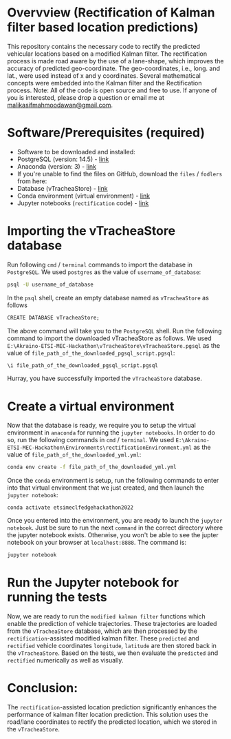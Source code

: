 # Overvview (Rectification of Kalman filter based location predictions)
This repository contains the necessary code to rectify the predicted vehicular locations based on a modified Kalman filter. The rectification process is made road aware by the use of a lane-shape, which improves the accuracy of predicted geo-coordinate. The geo-coordinates, i.e., long. and lat., were used instead of x and y coordinates. Several mathematical concepts were embedded into the Kalman filter and the Rectification process. Note: All of the code is open source and free to use.  <!-- The code for this work will be uploaded to GitHub (asifgit) after the research-article submission is accepted. -->
If anyone of you is interested, please drop a question or email me at malikasifmahmoodawan@gmail.com.

# Software/Prerequisites (required)
- Software to be downloaded and installed:
 - PostgreSQL (version: 14.5) - [link](https://www.enterprisedb.com/downloads/postgres-postgresql-downloads "click to download!")
 - Anaconda (version: 3) - [link](https://repo.anaconda.com/archive/Anaconda3-2022.05-Windows-x86_64.exe "click to download!")
- If you're unable to find the files on GitHub, download the `files` / `fodlers` from here:
 - Database (vTracheaStore) - [link](https://drive.google.com/drive/folders/16MBugighC5pNmLLdyrHLhqAaC9EGKTqi "click to download!")
 - Conda environment (virtual environment) - [link](https://drive.google.com/drive/folders/1kZU1ue0PVcKzip1dJkL_BDRJA4o_3yPV "click to download!")
 - Jupyter notebooks (`rectification` code) - [link](https://drive.google.com/drive/folders/1PMiASfwVRIb0NwdgMDnD6l6EmMvIPJHi "click to download!")

# Importing the vTracheaStore database
Run following `cmd` / `terminal` commands to import the database in `PostgreSQL`. We used `postgres` as the value of `username_of_database`:
```cmd
psql -U username_of_database
```

In the `psql` shell, create an empty database named as `vTracheaStore` as follows
```cmd
CREATE DATABASE vTracheaStore;
```

The above command will take you to the `PostgreSQL` shell. Run the following command to import the downloaded vTracheaStore as follows. We used `E:\Akraino-ETSI-MEC-Hackathon\vTracheaStore\vTracheaStore.pgsql` as the value of `file_path_of_the_downloaded_pgsql_script.pgsql`:
```cmd
\i file_path_of_the_downloaded_pgsql_script.pgsql
```
Hurray, you have successfully imported the `vTracheaStore` database.

# Create a virtual environment
Now that the database is ready, we require you to setup the virtual environment in `anaconda` for running the `jupyter notebooks`. In order to do so, run the following commands in `cmd` / `terminal`. We used `E:\Akraino-ETSI-MEC-Hackathon\Environments\rectificationEnvironment.yml` as the value of `file_path_of_the_downloaded_yml.yml`: 
```cmd
conda env create -f file_path_of_the_downloaded_yml.yml
```

Once the `conda` environment is setup, run the following commands to enter into that virtual environment that we just created, and then launch the `jupyter notebook`:
```
conda activate etsimeclfedgehackathon2022
```

Once you entered into the environment, you are ready to launch the `jupyter notebook`. Just be sure to run the next `command` in the correct directory where the jupyter notebook exists. Otherwise, you won't be able to see the jupter notebook on your browser at `localhost:8888`. The command is:
```cmd
jupyter notebook
```

# Run the Jupyter notebook for running the tests
Now, we are ready to run the `modified kalman filter` functions which enable the prediction of vehicle trajectories. These trajectories are loaded from the `vTracheaStore` database, which are then processed by the `rectification`-assisted modified kalman filter. These `predicted` and `rectified` vehicle coordinates `longitude`, `latitude` are then stored back in the `vTracheaStore`. Based on the tests, we then evaluate the `predicted` and `rectified` numerically as well as visually. 

# Conclusion:
The `rectification`-assisted location prediction significantly enhances the performance of kalman filter location prediction. This solution uses the road/lane coordinates to rectify the predicted location, which we stored in the `vTracheaStore`.
